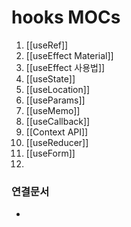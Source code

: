 # hooks MOCs
1. [[useRef]]
2. [[useEffect Material]]
3. [[useEffect 사용법]]
4.  [[useState]]
5. [[useLocation]]
6. [[useParams]]
7. [[useMemo]]
8. [[useCallback]]
9. [[Context API]]
10. [[useReducer]]
11. [[useForm]]
12. 



### 연결문서
- 
